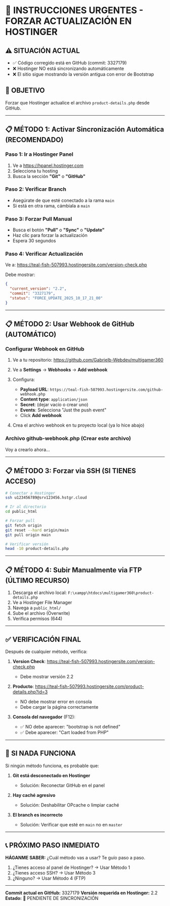 # 🚨 INSTRUCCIONES URGENTES - FORZAR ACTUALIZACIÓN EN HOSTINGER

## ⚠️ SITUACIÓN ACTUAL

- ✅ Código corregido está en GitHub (commit: 3327179)
- ❌ Hostinger NO está sincronizando automáticamente
- ❌ El sitio sigue mostrando la versión antigua con error de Bootstrap

## 🎯 OBJETIVO

Forzar que Hostinger actualice el archivo `product-details.php` desde GitHub.

---

## 📋 MÉTODO 1: Activar Sincronización Automática (RECOMENDADO)

### Paso 1: Ir a Hostinger Panel
1. Ve a https://hpanel.hostinger.com
2. Selecciona tu hosting
3. Busca la sección **"Git"** o **"GitHub"**

### Paso 2: Verificar Branch
- Asegúrate de que esté conectado a la rama `main`
- Si está en otra rama, cámbiala a `main`

### Paso 3: Forzar Pull Manual
- Busca el botón **"Pull"** o **"Sync"** o **"Update"**
- Haz clic para forzar la actualización
- Espera 30 segundos

### Paso 4: Verificar Actualización
Ve a: https://teal-fish-507993.hostingersite.com/version-check.php

Debe mostrar:
```json
{
  "current_version": "2.2",
  "commit": "3327179",
  "status": "FORCE_UPDATE_2025_10_17_21_00"
}
```

---

## 📋 MÉTODO 2: Usar Webhook de GitHub (AUTOMÁTICO)

### Configurar Webhook en GitHub

1. Ve a tu repositorio: https://github.com/Gabrielb-Webdev/multigamer360
2. Ve a **Settings** → **Webhooks** → **Add webhook**

3. Configura:
   - **Payload URL**: `https://teal-fish-507993.hostingersite.com/github-webhook.php`
   - **Content type**: `application/json`
   - **Secret**: (dejar vacío o crear uno)
   - **Events**: Selecciona "Just the push event"
   - Click **Add webhook**

4. Crea el archivo webhook en tu proyecto local (ya lo hice abajo)

### Archivo github-webhook.php (Crear este archivo)

Voy a crearlo ahora...

---

## 📋 MÉTODO 3: Forzar via SSH (SI TIENES ACCESO)

```bash
# Conectar a Hostinger
ssh u123456789@srv123456.hstgr.cloud

# Ir al directorio
cd public_html

# Forzar pull
git fetch origin
git reset --hard origin/main
git pull origin main

# Verificar versión
head -10 product-details.php
```

---

## 📋 MÉTODO 4: Subir Manualmente via FTP (ÚLTIMO RECURSO)

1. Descarga el archivo local: `F:\xampp\htdocs\multigamer360\product-details.php`
2. Ve a Hostinger File Manager
3. Navega a `public_html/`
4. Sube el archivo (Overwrite)
5. Verifica permisos (644)

---

## ✅ VERIFICACIÓN FINAL

Después de cualquier método, verifica:

1. **Version Check**: https://teal-fish-507993.hostingersite.com/version-check.php
   - Debe mostrar versión 2.2

2. **Producto**: https://teal-fish-507993.hostingersite.com/product-details.php?id=3
   - NO debe mostrar error en consola
   - Debe cargar la página correctamente

3. **Consola del navegador** (F12):
   - ✅ NO debe aparecer: "bootstrap is not defined"
   - ✅ Debe aparecer: "Cart loaded from PHP"

---

## 🔧 SI NADA FUNCIONA

Si ningún método funciona, es probable que:

1. **Git está desconectado en Hostinger**
   - Solución: Reconectar GitHub en el panel
   
2. **Hay caché agresivo**
   - Solución: Deshabilitar OPcache o limpiar caché
   
3. **El branch es incorrecto**
   - Solución: Verificar que esté en `main` no en `master`

---

## 📞 PRÓXIMO PASO INMEDIATO

**HÁGANME SABER:**
¿Cuál método vas a usar? Te guío paso a paso.

1. ¿Tienes acceso al panel de Hostinger? → Usar Método 1
2. ¿Tienes acceso SSH? → Usar Método 3
3. ¿Ninguno? → Usar Método 4 (FTP)

---

**Commit actual en GitHub:** 3327179
**Versión requerida en Hostinger:** 2.2
**Estado:** 🔴 PENDIENTE DE SINCRONIZACIÓN
